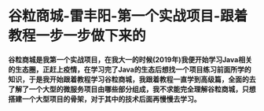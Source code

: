 # 谷粒商城-雷丰阳-第一个实战项目-跟着教程一步一步做下来的
  <h4>谷粒商城是我第一个实战项目，在我大一的时候(2019年)我便开始学习Java相关的生态圈，正赶上疫情，在学习完了Java的生态后想找一个项目练习前面所学的知识，于是我开始跟着教程学习谷粒商城，我跟着教程一直学到高级篇，全面的去了解了一个大型的微服务项目由哪些部分组成，我不求能完全理解谷粒商城，只想搭建一个大型项目的骨架，对于其中的技术后面再慢慢去学习。</h4>
